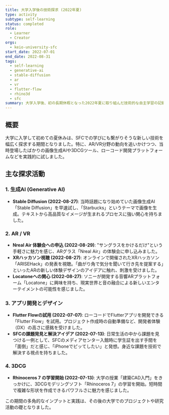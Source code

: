 ```yaml
---
title: 大学入学後の技術探求 (2022年夏)
type: activity
subtype: self-learning
status: completed
role:
  - Learner
  - Creator
orgs:
  - keio-university-sfc
start_date: 2022-07-01
end_date: 2022-08-31
tags:
  - self-learning
  - generative-ai
  - stable-diffusion
  - ar
  - vr
  - flutter-flow
  - rhino3d
  - sfc
summary: 大学入学後、初の長期休暇となった2022年夏に取り組んだ技術的な自主学習の記録。画像生成AI、AR/VR、3DCG、ローコード開発など、興味の赴くままに様々なツールを試した。
---
```

## 概要

大学に入学して初めての夏休みは、SFCでの学びにも繋がりそうな新しい技術を幅広く探求する期間となりました。特に、AR/VR分野の動向を追いかけつつ、当時登場したばかりの画像生成AIや3DCGツール、ローコード開発プラットフォームなどを実践的に試しました。

## 主な探求活動

### 1. 生成AI (Generative AI)
- **Stable Diffusion (2022-08-27)**: 当時話題になり始めていた画像生成AI「Stable Diffusion」を早速試し、「Starbucks」というテーマで画像を生成。テキストから高品質なイメージが生まれるプロセスに強い関心を持ちました。

### 2. AR / VR
- **Nreal Air 体験会への申込 (2022-08-29)**: "サングラスをかけるだけ"という手軽さに魅力を感じ、ARグラス「Nreal Air」の体験会に申し込みました。
- **XRハッカソン視聴 (2022-08-27)**: オンラインで開催されたXRハッカソン「ARISEHack」の発表を視聴。「曲がり角で気分を聞いて行き先を提案する」といったARの新しい体験デザインのアイデアに触れ、刺激を受けました。
- **Locatoneへの関心 (2022-08-27)**: ソニーが開発する音響ARプラットフォーム「Locatone」に興味を持ち、現実世界と音の融合による新しいエンターテイメントの可能性を感じました。

### 3. アプリ開発とデザイン
- **Flutter Flowの試用 (2022-07-07)**: ローコードでFlutterアプリを開発できる「Flutter Flow」を試用。プロジェクト作成時の自動準備など、開発者体験（DX）の高さに感銘を受けました。
- **SFCの課題発見と解決アイデア (2022-07-13)**: 日常生活の中から課題を見つける一例として、SFCのメディアセンター入館時に学生証を出す手間を「面倒」だと感じ、「iPhoneでピッてしたい」と発想。身近な課題を技術で解決する視点を持ちました。

### 4. 3DCG
- **Rhinoceros 7 の学習開始 (2022-07-13)**: 大学の授業「建築CAD入門」をきっかけに、3DCGモデリングソフト「Rhinoceros 7」の学習を開始。短時間で複雑な形状を作成できるパワフルさに魅力を感じました。

この期間の多角的なインプットと実践は、その後の大学でのプロジェクトや研究活動の礎となりました。
